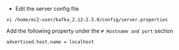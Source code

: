 - Edit the server config file

````
vi /home/ec2-user/kafka_2.12-2.5.0/config/server.properties
````

Add the following property under the `# Hostname and port` section
````
advertised.host.name = localhost
````

